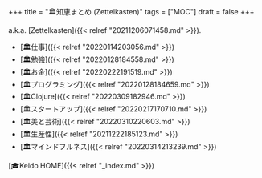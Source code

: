 +++
title = "🏛知恵まとめ (Zettelkasten)"
tags = ["MOC"]
draft = false
+++

a.k.a. [Zettelkasten]({{< relref "20211206071458.md" >}}).

-   [🏛仕事]({{< relref "20220114203056.md" >}})
-   [🏛勉強]({{< relref "20220128184558.md" >}})
-   [🏛お金]({{< relref "20220222191519.md" >}})
-   [🏛プログラミング]({{< relref "20220128184659.md" >}})
-   [🏛Clojure]({{< relref "20220309182946.md" >}})
-   [🏛スタートアップ]({{< relref "20220217170710.md" >}})
-   [🏛美と芸術]({{< relref "20220310220603.md" >}})
-   [🏛生産性]({{< relref "20211222185123.md" >}})
-   [🏛マインドフルネス]({{< relref "20220314213239.md" >}})

[🎓Keido HOME]({{< relref "_index.md" >}})
